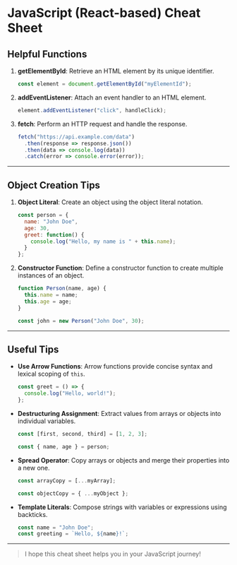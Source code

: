 # JavaScript (React-based) Cheat Sheet
 
## Helpful Functions

1. **getElementById**: Retrieve an HTML element by its unique identifier.
   ```javascript
   const element = document.getElementById("myElementId");
   ```

2. **addEventListener**: Attach an event handler to an HTML element.
   ```javascript
   element.addEventListener("click", handleClick);
   ```

3. **fetch**: Perform an HTTP request and handle the response.
   ```javascript
   fetch("https://api.example.com/data")
     .then(response => response.json())
     .then(data => console.log(data))
     .catch(error => console.error(error));
   ```
___
## Object Creation Tips

1. **Object Literal**: Create an object using the object literal notation.
   ```javascript
   const person = {
     name: "John Doe",
     age: 30,
     greet: function() {
       console.log("Hello, my name is " + this.name);
     }
   };
   ```

2. **Constructor Function**: Define a constructor function to create multiple instances of an object.
   ```javascript
   function Person(name, age) {
     this.name = name;
     this.age = age;
   }

   const john = new Person("John Doe", 30);
   ```
___
## Useful Tips

- **Use Arrow Functions**: Arrow functions provide concise syntax and lexical scoping of `this`.
  ```javascript
  const greet = () => {
    console.log("Hello, world!");
  };
  ```

- **Destructuring Assignment**: Extract values from arrays or objects into individual variables.
  ```javascript
  const [first, second, third] = [1, 2, 3];

  const { name, age } = person;
  ```

- **Spread Operator**: Copy arrays or objects and merge their properties into a new one.
  ```javascript
  const arrayCopy = [...myArray];

  const objectCopy = { ...myObject };
  ```

- **Template Literals**: Compose strings with variables or expressions using backticks.
  ```javascript
  const name = "John Doe";
  const greeting = `Hello, ${name}!`;
  ```
___
> I hope this cheat sheet helps you in your JavaScript journey!
